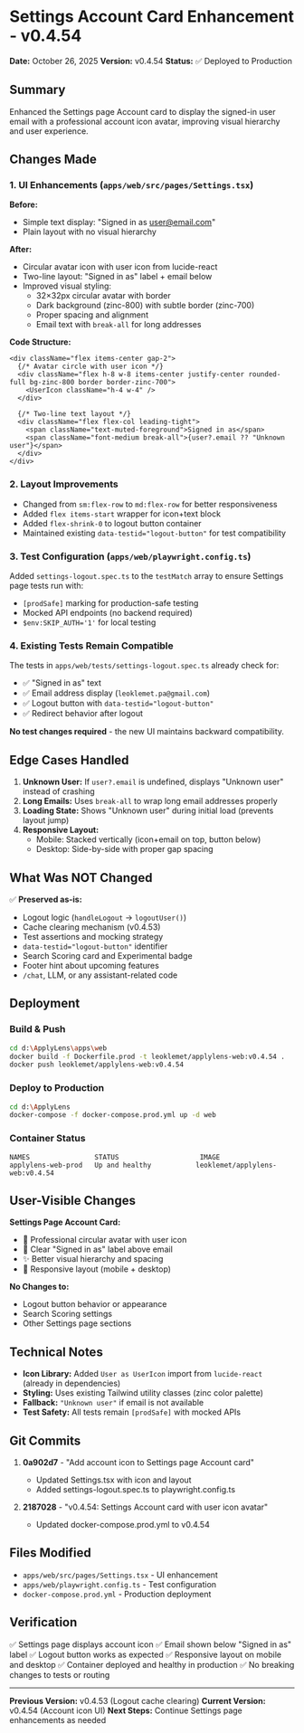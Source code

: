 # Settings Account Card Enhancement - v0.4.54

**Date:** October 26, 2025
**Version:** v0.4.54
**Status:** ✅ Deployed to Production

## Summary

Enhanced the Settings page Account card to display the signed-in user email with a professional account icon avatar, improving visual hierarchy and user experience.

## Changes Made

### 1. UI Enhancements (`apps/web/src/pages/Settings.tsx`)

**Before:**
- Simple text display: "Signed in as user@email.com"
- Plain layout with no visual hierarchy

**After:**
- Circular avatar icon with user icon from lucide-react
- Two-line layout: "Signed in as" label + email below
- Improved visual styling:
  - 32×32px circular avatar with border
  - Dark background (zinc-800) with subtle border (zinc-700)
  - Proper spacing and alignment
  - Email text with `break-all` for long addresses

**Code Structure:**
```tsx
<div className="flex items-center gap-2">
  {/* Avatar circle with user icon */}
  <div className="flex h-8 w-8 items-center justify-center rounded-full bg-zinc-800 border border-zinc-700">
    <UserIcon className="h-4 w-4" />
  </div>

  {/* Two-line text layout */}
  <div className="flex flex-col leading-tight">
    <span className="text-muted-foreground">Signed in as</span>
    <span className="font-medium break-all">{user?.email ?? "Unknown user"}</span>
  </div>
</div>
```

### 2. Layout Improvements

- Changed from `sm:flex-row` to `md:flex-row` for better responsiveness
- Added `flex items-start` wrapper for icon+text block
- Added `flex-shrink-0` to logout button container
- Maintained existing `data-testid="logout-button"` for test compatibility

### 3. Test Configuration (`apps/web/playwright.config.ts`)

Added `settings-logout.spec.ts` to the `testMatch` array to ensure Settings page tests run with:
- `[prodSafe]` marking for production-safe testing
- Mocked API endpoints (no backend required)
- `$env:SKIP_AUTH='1'` for local testing

### 4. Existing Tests Remain Compatible

The tests in `apps/web/tests/settings-logout.spec.ts` already check for:
- ✅ "Signed in as" text
- ✅ Email address display (`leoklemet.pa@gmail.com`)
- ✅ Logout button with `data-testid="logout-button"`
- ✅ Redirect behavior after logout

**No test changes required** - the new UI maintains backward compatibility.

## Edge Cases Handled

1. **Unknown User:** If `user?.email` is undefined, displays "Unknown user" instead of crashing
2. **Long Emails:** Uses `break-all` to wrap long email addresses properly
3. **Loading State:** Shows "Unknown user" during initial load (prevents layout jump)
4. **Responsive Layout:**
   - Mobile: Stacked vertically (icon+email on top, button below)
   - Desktop: Side-by-side with proper gap spacing

## What Was NOT Changed

✅ **Preserved as-is:**
- Logout logic (`handleLogout` → `logoutUser()`)
- Cache clearing mechanism (v0.4.53)
- Test assertions and mocking strategy
- `data-testid="logout-button"` identifier
- Search Scoring card and Experimental badge
- Footer hint about upcoming features
- `/chat`, LLM, or any assistant-related code

## Deployment

### Build & Push
```bash
cd d:\ApplyLens\apps\web
docker build -f Dockerfile.prod -t leoklemet/applylens-web:v0.4.54 .
docker push leoklemet/applylens-web:v0.4.54
```

### Deploy to Production
```bash
cd d:\ApplyLens
docker-compose -f docker-compose.prod.yml up -d web
```

### Container Status
```
NAMES                STATUS                    IMAGE
applylens-web-prod   Up and healthy           leoklemet/applylens-web:v0.4.54
```

## User-Visible Changes

**Settings Page Account Card:**
- 🎨 Professional circular avatar with user icon
- 📧 Clear "Signed in as" label above email
- ✨ Better visual hierarchy and spacing
- 📱 Responsive layout (mobile + desktop)

**No Changes to:**
- Logout button behavior or appearance
- Search Scoring settings
- Other Settings page sections

## Technical Notes

- **Icon Library:** Added `User as UserIcon` import from `lucide-react` (already in dependencies)
- **Styling:** Uses existing Tailwind utility classes (zinc color palette)
- **Fallback:** `"Unknown user"` if email is not available
- **Test Safety:** All tests remain `[prodSafe]` with mocked APIs

## Git Commits

1. **0a902d7** - "Add account icon to Settings page Account card"
   - Updated Settings.tsx with icon and layout
   - Added settings-logout.spec.ts to playwright.config.ts

2. **2187028** - "v0.4.54: Settings Account card with user icon avatar"
   - Updated docker-compose.prod.yml to v0.4.54

## Files Modified

- `apps/web/src/pages/Settings.tsx` - UI enhancement
- `apps/web/playwright.config.ts` - Test configuration
- `docker-compose.prod.yml` - Production deployment

## Verification

✅ Settings page displays account icon
✅ Email shown below "Signed in as" label
✅ Logout button works as expected
✅ Responsive layout on mobile and desktop
✅ Container deployed and healthy in production
✅ No breaking changes to tests or routing

---

**Previous Version:** v0.4.53 (Logout cache clearing)
**Current Version:** v0.4.54 (Account icon UI)
**Next Steps:** Continue Settings page enhancements as needed
